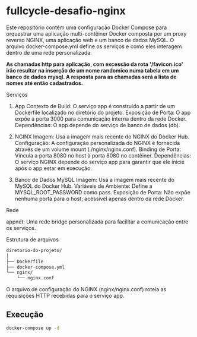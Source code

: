 # fullcycle-desafio-nginx

Este repositório contém uma configuração Docker Compose para orquestrar uma aplicação multi-contêiner Docker composta por um proxy reverso NGINX, uma aplicação web e um banco de dados MySQL. O arquivo docker-compose.yml define os serviços e como eles interagem dentro de uma rede personalizada.

**As chamadas http para aplicação, com excessão da rota '/favicon.ico' irão resultar na inserção de um nome randomico numa tabela em um banco de dados mysql. A resposta para as chamadas será a lista de nomes até então cadastrados.**

Serviços

1. App
Contexto de Build: O serviço app é construído a partir de um Dockerfile localizado no diretório do projeto.
Exposição de Porta: O app expõe a porta 3000 para comunicação interna dentro da rede Docker.
Dependências: O app depende do serviço de banco de dados (db).

2. NGINX
Imagem: Usa a imagem mais recente do NGINX do Docker Hub.
Configuração: A configuração personalizada do NGINX é fornecida através de um volume mount (./nginx/nginx.conf).
Binding de Porta: Vincula a porta 8080 no host à porta 8080 no contêiner.
Dependências: O serviço NGINX depende do serviço app para garantir que ele inicie após o app estar em execução.

3. Banco de Dados MySQL
Imagem: Usa a imagem mais recente do MySQL do Docker Hub.
Variáveis de Ambiente: Define a MYSQL_ROOT_PASSWORD como pass.
Exposição de Porta: Não expõe nenhuma porta para o host; acessível apenas dentro da rede Docker.

Rede

appnet: Uma rede bridge personalizada para facilitar a comunicação entre os serviços.

Estrutura de arquivos

```sh
diretorio-do-projeto/
│
├── Dockerfile
├── docker-compose.yml
└── nginx/
    └── nginx.conf
```

O arquivo de configuração do NGINX (nginx/nginx.conf) roteia as requisições HTTP recebidas para o serviço app.

## Execução

```sh
docker-compose up -d
```
